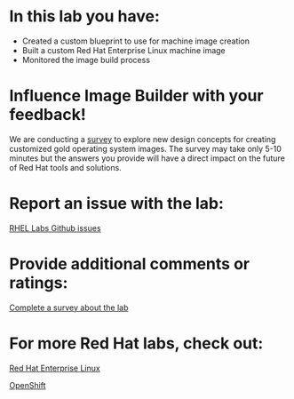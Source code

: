 # In this lab you have:
* Created a custom blueprint to use for machine image creation
* Built a custom Red Hat Enterprise Linux machine image
* Monitored the image build process

# Influence Image Builder with your feedback!
We are conducting a [survey](https://redhatdg.co1.qualtrics.com/jfe/form/SV_aWQfWV5jrPSufCB?link=katacoda) to explore new design concepts for creating customized gold operating system images. The survey may take only 5-10 minutes but the answers you provide will have a direct impact on the future of Red Hat tools and solutions.

# Report an issue with the lab:
[RHEL Labs Github issues](https://github.com/rhel-labs/learn-katacoda/issues)


# Provide additional comments or ratings:
[Complete a survey about the lab](https://forms.gle/vipkbKFYcKx9YYSs6)

# For more Red Hat labs, check out:
[Red Hat Enterprise Linux](https://lab.redhat.com)

[OpenShift](https://learn.openshift.com)

